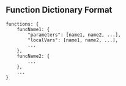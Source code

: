 ## Function Dictionary Format
```
functions: {
	funcName1: {
		"parameters": [name1, name2, ...],
		"localVars": [name1, name2, ...],
		...
	},
	funcName2: {
		...
	},
	...
}
```
